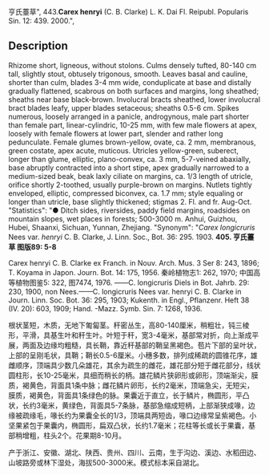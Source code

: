 亨氏薹草",
443.**Carex henryi** (C. B. Clarke) L. K. Dai Fl. Reipubl. Popularis Sin. 12: 439. 2000.",

## Description
Rhizome short, ligneous, without stolons. Culms densely tufted, 80-140 cm tall, slightly stout, obtusely trigonous, smooth. Leaves basal and cauline, shorter than culm, blades 3-4 mm wide, conduplicate at base and distally gradually flattened, scabrous on both surfaces and margins, long sheathed; sheaths near base black-brown. Involucral bracts sheathed, lower involucral bract blades leafy, upper blades setaceous; sheaths 0.5-6 cm. Spikes numerous, loosely arranged in a panicle, androgynous, male part shorter than female part, linear-cylindric, 10-25 mm, with few male flowers at apex, loosely with female flowers at lower part, slender and rather long pedunculate. Female glumes brown-yellow, ovate, ca. 2 mm, membranous, green costate, apex acute, muticous. Utricles yellow-green, suberect, longer than glume, elliptic, plano-convex, ca. 3 mm, 5-7-veined abaxially, base abruptly contracted into a short stipe, apex gradually narrowed to a medium-sized beak, beak laxly ciliate on margins, ca. 1/3 length of utricle, orifice shortly 2-toothed, usually purple-brown on margins. Nutlets tightly enveloped, elliptic, compressed biconvex, ca. 1.7 mm; style equaling or longer than utricle, base slightly thickened; stigmas 2. Fl. and fr. Aug-Oct.
  "Statistics": "● Ditch sides, riversides, paddy field margins, roadsides on mountain slopes, wet places in forests; 500-3000 m. Anhui, Guizhou, Hubei, Shaanxi, Sichuan, Yunnan, Zhejiang.
  "Synonym": "*Carex longicruris* Nees var. *henryi* C. B. Clarke, J. Linn. Soc., Bot. 36: 295. 1903.
**405. 亨氏薹草 图版89: 5-8**

Carex henryi C. B. Clarke ex Franch. in Nouv. Arch. Mus. 3 Ser 8: 243, 1896; T. Koyama in Japon. Journ. Bot. 14: 175, 1956. 秦岭植物志1: 262, 1970; 中国高等植物图鉴5: 322, 图7474, 1976. ——C. longicruris Diels in Bot. Jahrb. 29: 230, 1900, non Nees.——C. longicruris Nees var. henryi C. B. Clarke in Journ. Linn. Soc. Bot. 36: 295, 1903; Kukenth. in Engl., Pflanzenr. Heft 38 (IV. 20): 603, 1909; Hand. -Mazz. Symb. Sin. 7: 1268, 1936.

根状茎短，木质，无地下匍匐茎。秆密丛生，高80-140厘米，稍粗壮，钝三棱形，平滑，具基生叶和秆生叶。叶短于秆，宽3-4毫米，基部常对折，向上渐成平展，两面及边缘均粗糙，具长鞘，靠近秆基部的鞘呈黑褐色。苞片下部的呈叶状，上部的呈刚毛状，具鞘；鞘长0.5-6厘米。小穗多数，排列成稀疏的圆锥花序，雄雌顺序，顶端具少数几朵雄花，其余为疏生的雌花，雄花部分短于雌花部分，线状圆柱形，长10-25毫米，具细而稍长的柄。雄花鳞片狭卵形或卵形，顶端渐尖，膜质，褐黄色，背面具1条中脉；雌花鳞片卵形，长约2毫米，顶端急尖，无短尖，膜质，褐黄色，背面具1条绿色的脉。果囊近于直立，长于鳞片，椭圆形，平凸状，长约3毫米，黄绿色，背面具5-7条脉，基部急缩成短柄，上部渐狭成喙，边缘被疏缘毛，喙长约为果囊全长的1/3，顶端具两短齿，喙口边缘常呈紫褐色。小坚果紧包于果囊内，椭圆形，扁双凸状，长约1.7毫米；花柱等长或长于果囊，基部稍增粗，柱头2个。花果期8-10月。

产于浙江、安徽、湖北、陕西、贵州、四川、云南，生于沟边、溪边、水稻田边、山坡路旁或林下湿处，海拔500-3000米。模式标本采自湖北。
